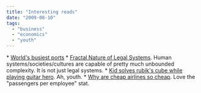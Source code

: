 ```yaml
---
title: "Interesting reads"
date: "2009-08-10"
tags: 
  - "business"
  - "economics"
  - "youth"
---
```


\* [World's busiest ports](http://www.ritholtz.com/blog/2009/08/worlds-busiest-ports/) \* [Fractal Nature of Legal Systems](http://computationallegalstudies.com/2009/08/10/additional-thoughts-on-the-fractal-nature-of-legal-systems/). Human systems/societies/cultures are capable of pretty much unbounded complexity. It is not just legal systems. \* [Kid solves rubik's cube while playing guitar hero](http://www.crunchgear.com/2009/08/09/video-kid-solves-two-rubiks-cubes-while-playing-guitar-hero/). Ah, youth. \* [Why are cheap airlines so cheap](http://computationallegalstudies.com/2009/08/06/why-cheap-airlines-are-so-cheap-cool-infographics/). Love the "passengers per employee" stat.
